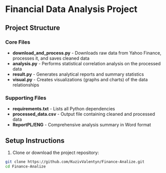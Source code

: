 # Financial Data Analysis Project

## Project Structure

### Core Files
- **download_and_process.py** - Downloads raw data from Yahoo Finance, processes it, and saves cleaned data
- **analysis.py** - Performs statistical correlation analysis on the processed data
- **result.py** - Generates analytical reports and summary statistics
- **visual.py** - Creates visualizations (graphs and charts) of the data relationships

### Supporting Files
- **requirements.txt** - Lists all Python dependencies
- **processed_data.csv** - Output file containing cleaned and processed data
- **ReportPL/ENG** - Comprehensive analysis summary in Word format

## Setup Instructions

1. Clone or download the project repository:
```bash
git clone https://github.com/KuzivValentyn/Finance-Analize.git
cd Finance-Analize 
